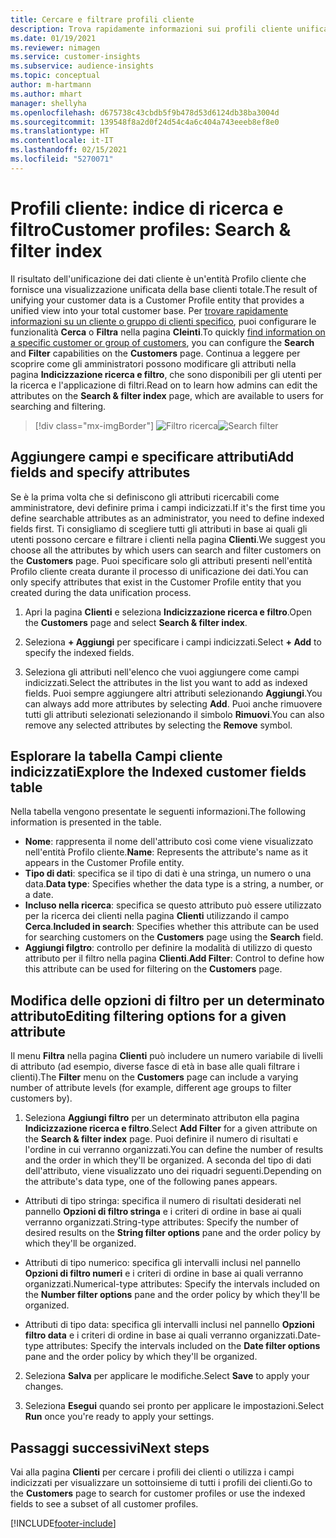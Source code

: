 ```yaml
---
title: Cercare e filtrare profili cliente
description: Trova rapidamente informazioni sui profili cliente unificati e filtra per attributi specificati.
ms.date: 01/19/2021
ms.reviewer: nimagen
ms.service: customer-insights
ms.subservice: audience-insights
ms.topic: conceptual
author: m-hartmann
ms.author: mhart
manager: shellyha
ms.openlocfilehash: d675738c43cbdb5f9b478d53d6124db38ba3004d
ms.sourcegitcommit: 139548f8a2d0f24d54c4a6c404a743eeeb8ef8e0
ms.translationtype: HT
ms.contentlocale: it-IT
ms.lasthandoff: 02/15/2021
ms.locfileid: "5270071"
---
```

# <a name="customer-profiles-search--filter-index"></a><span data-ttu-id="4c39e-103">Profili cliente: indice di ricerca e filtro</span><span class="sxs-lookup"><span data-stu-id="4c39e-103">Customer profiles: Search & filter index</span></span>

<span data-ttu-id="4c39e-104">Il risultato dell'unificazione dei dati cliente è un'entità Profilo cliente che fornisce una visualizzazione unificata della base clienti totale.</span><span class="sxs-lookup"><span data-stu-id="4c39e-104">The result of unifying your customer data is a Customer Profile entity that provides a unified view into your total customer base.</span></span> <span data-ttu-id="4c39e-105">Per [trovare rapidamente informazioni su un cliente o gruppo di clienti specifico](customer-profiles.md), puoi configurare le funzionalità **Cerca** o **Filtra** nella pagina **Cleinti**.</span><span class="sxs-lookup"><span data-stu-id="4c39e-105">To quickly [find information on a specific customer or group of customers](customer-profiles.md), you can configure the **Search** and **Filter** capabilities on the **Customers** page.</span></span> <span data-ttu-id="4c39e-106">Continua a leggere per scoprire come gli amministratori possono modificare gli attributi nella pagina **Indicizzazione ricerca e filtro**, che sono disponibili per gli utenti per la ricerca e l'applicazione di filtri.</span><span class="sxs-lookup"><span data-stu-id="4c39e-106">Read on to learn how admins can edit the attributes on the **Search & filter index** page, which are available to users for searching and filtering.</span></span>

> [!div class="mx-imgBorder"]
> <span data-ttu-id="4c39e-107">![Filtro ricerca](media/search-filter.png "Filtro ricerca")</span><span class="sxs-lookup"><span data-stu-id="4c39e-107">![Search filter](media/search-filter.png "Search filter")</span></span>

## <a name="add-fields-and-specify-attributes"></a><span data-ttu-id="4c39e-108">Aggiungere campi e specificare attributi</span><span class="sxs-lookup"><span data-stu-id="4c39e-108">Add fields and specify attributes</span></span>

<span data-ttu-id="4c39e-109">Se è la prima volta che si definiscono gli attributi ricercabili come amministratore, devi definire prima i campi indicizzati.</span><span class="sxs-lookup"><span data-stu-id="4c39e-109">If it's the first time you define searchable attributes as an administrator, you need to define indexed fields first.</span></span> <span data-ttu-id="4c39e-110">Ti consigliamo di scegliere tutti gli attributi in base ai quali gli utenti possono cercare e filtrare i clienti nella pagina **Clienti**.</span><span class="sxs-lookup"><span data-stu-id="4c39e-110">We suggest you choose all the attributes by which users can search and filter customers on the **Customers** page.</span></span> <span data-ttu-id="4c39e-111">Puoi specificare solo gli attributi presenti nell'entità Profilo cliente creata durante il processo di unificazione dei dati.</span><span class="sxs-lookup"><span data-stu-id="4c39e-111">You can only specify attributes that exist in the Customer Profile entity that you created during the data unification process.</span></span>

1. <span data-ttu-id="4c39e-112">Apri la pagina **Clienti** e seleziona **Indicizzazione ricerca e filtro**.</span><span class="sxs-lookup"><span data-stu-id="4c39e-112">Open the **Customers** page and select **Search & filter index**.</span></span>

2. <span data-ttu-id="4c39e-113">Seleziona **+ Aggiungi** per specificare i campi indicizzati.</span><span class="sxs-lookup"><span data-stu-id="4c39e-113">Select **+ Add** to specify the indexed fields.</span></span>

3. <span data-ttu-id="4c39e-114">Seleziona gli attributi nell'elenco che vuoi aggiungere come campi indicizzati.</span><span class="sxs-lookup"><span data-stu-id="4c39e-114">Select the attributes in the list you want to add as indexed fields.</span></span> <span data-ttu-id="4c39e-115">Puoi sempre aggiungere altri attributi selezionando **Aggiungi**.</span><span class="sxs-lookup"><span data-stu-id="4c39e-115">You can always add more attributes by selecting **Add**.</span></span> <span data-ttu-id="4c39e-116">Puoi anche rimuovere tutti gli attributi selezionati selezionando il simbolo **Rimuovi**.</span><span class="sxs-lookup"><span data-stu-id="4c39e-116">You can also remove any selected attributes by selecting the **Remove** symbol.</span></span>

## <a name="explore-the-indexed-customer-fields-table"></a><span data-ttu-id="4c39e-117">Esplorare la tabella Campi cliente indicizzati</span><span class="sxs-lookup"><span data-stu-id="4c39e-117">Explore the Indexed customer fields table</span></span>

<span data-ttu-id="4c39e-118">Nella tabella vengono presentate le seguenti informazioni.</span><span class="sxs-lookup"><span data-stu-id="4c39e-118">The following information is presented in the table.</span></span>

- <span data-ttu-id="4c39e-119">**Nome**: rappresenta il nome dell'attributo così come viene visualizzato nell'entità Profilo cliente.</span><span class="sxs-lookup"><span data-stu-id="4c39e-119">**Name**: Represents the attribute's name as it appears in the Customer Profile entity.</span></span>
- <span data-ttu-id="4c39e-120">**Tipo di dati**: specifica se il tipo di dati è una stringa, un numero o una data.</span><span class="sxs-lookup"><span data-stu-id="4c39e-120">**Data type**: Specifies whether the data type is a string, a number, or a date.</span></span>
- <span data-ttu-id="4c39e-121">**Incluso nella ricerca**: specifica se questo attributo può essere utilizzato per la ricerca dei clienti nella pagina **Clienti** utilizzando il campo **Cerca**.</span><span class="sxs-lookup"><span data-stu-id="4c39e-121">**Included in search**: Specifies whether this attribute can be used for searching customers on the **Customers** page using the **Search** field.</span></span>
- <span data-ttu-id="4c39e-122">**Aggiungi filgtro**: controllo per definire la modalità di utilizzo di questo attributo per il filtro nella pagina **Clienti**.</span><span class="sxs-lookup"><span data-stu-id="4c39e-122">**Add Filter**: Control to define how this attribute can be used for filtering on the **Customers** page.</span></span>

## <a name="editing-filtering-options-for-a-given-attribute"></a><span data-ttu-id="4c39e-123">Modifica delle opzioni di filtro per un determinato attributo</span><span class="sxs-lookup"><span data-stu-id="4c39e-123">Editing filtering options for a given attribute</span></span>

<span data-ttu-id="4c39e-124">Il menu **Filtra** nella pagina **Clienti** può includere un numero variabile di livelli di attributo (ad esempio, diverse fasce di età in base alle quali filtrare i clienti).</span><span class="sxs-lookup"><span data-stu-id="4c39e-124">The **Filter** menu on the **Customers** page can include a varying number of attribute levels (for example, different age groups to filter customers by).</span></span>

1. <span data-ttu-id="4c39e-125">Seleziona **Aggiungi filtro** per un determinato attributon ella pagina **Indicizzazione ricerca e filtro**.</span><span class="sxs-lookup"><span data-stu-id="4c39e-125">Select **Add Filter** for a given attribute on the **Search & filter index** page.</span></span> <span data-ttu-id="4c39e-126">Puoi definire il numero di risultati e l'ordine in cui verranno organizzati.</span><span class="sxs-lookup"><span data-stu-id="4c39e-126">You can define the number of results and the order in which they'll be organized.</span></span> <span data-ttu-id="4c39e-127">A seconda del tipo di dati dell'attributo, viene visualizzato uno dei riquadri seguenti.</span><span class="sxs-lookup"><span data-stu-id="4c39e-127">Depending on the attribute's data type, one of the following panes appears.</span></span>

- <span data-ttu-id="4c39e-128">Attributi di tipo stringa: specifica il numero di risultati desiderati nel pannello **Opzioni di filtro stringa** e i criteri di ordine in base ai quali verranno organizzati.</span><span class="sxs-lookup"><span data-stu-id="4c39e-128">String-type attributes: Specify the number of desired results on the **String filter options** pane and the order policy by which they'll be organized.</span></span>

- <span data-ttu-id="4c39e-129">Attributi di tipo numerico: specifica gli intervalli inclusi nel pannello **Opzioni di filtro numeri** e i criteri di ordine in base ai quali verranno organizzati.</span><span class="sxs-lookup"><span data-stu-id="4c39e-129">Numerical-type attributes: Specify the intervals included on the **Number filter options** pane and the order policy by which they'll be organized.</span></span>

- <span data-ttu-id="4c39e-130">Attributi di tipo data: specifica gli intervalli inclusi nel pannello **Opzioni filtro data** e i criteri di ordine in base ai quali verranno organizzati.</span><span class="sxs-lookup"><span data-stu-id="4c39e-130">Date-type attributes:  Specify the intervals included on the **Date filter options** pane and the order policy by which they'll be organized.</span></span>

2. <span data-ttu-id="4c39e-131">Seleziona **Salva** per applicare le modifiche.</span><span class="sxs-lookup"><span data-stu-id="4c39e-131">Select **Save** to apply your changes.</span></span>

3. <span data-ttu-id="4c39e-132">Seleziona **Esegui** quando sei pronto per applicare le impostazioni.</span><span class="sxs-lookup"><span data-stu-id="4c39e-132">Select **Run** once you're ready to apply your settings.</span></span>

## <a name="next-steps"></a><span data-ttu-id="4c39e-133">Passaggi successivi</span><span class="sxs-lookup"><span data-stu-id="4c39e-133">Next steps</span></span>

<span data-ttu-id="4c39e-134">Vai alla pagina **Clienti** per cercare i profili dei clienti o utilizza i campi indicizzati per visualizzare un sottoinsieme di tutti i profili dei clienti.</span><span class="sxs-lookup"><span data-stu-id="4c39e-134">Go to the **Customers** page to search for customer profiles or use the indexed fields to see a subset of all customer profiles.</span></span>


[!INCLUDE[footer-include](../includes/footer-banner.md)]